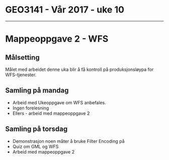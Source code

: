 # GEO3141 - Vår 2017 - uke 10
---

# Mappeoppgave 2 - WFS

## Målsetting

Målet med arbeidet denne uka blir å få kontroll på produksjonsløypa for WFS-tjenester.

## Samling på mandag

- Arbeid med Ukeoppgave om WFS anbefales.
- Ingen forelesning
- Ellers - arbeid med mappeoppgave 2

## Samling på torsdag

- Demonstrasjon noen måter å bruke Filter Encoding på
- Quiz om GML og WFS
- Arbeid med mappeoppgave 2
